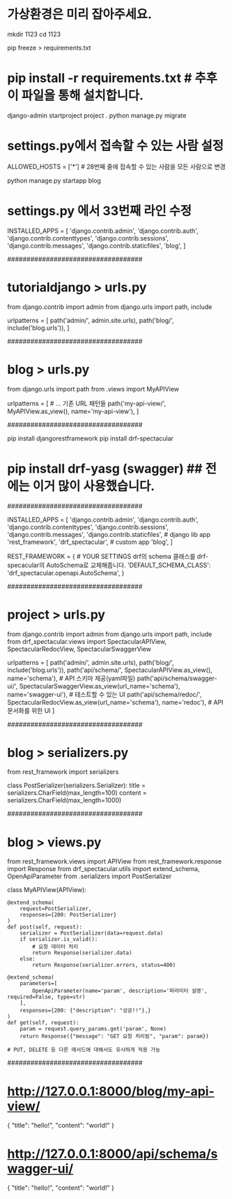 # 가상환경은 미리 잡아주세요.

mkdir 1123
cd 1123

pip freeze > requirements.txt
# pip install -r requirements.txt # 추후 이 파일을 통해 설치합니다.

django-admin startproject project .
python manage.py migrate

# settings.py에서 접속할 수 있는 사람 설정
ALLOWED_HOSTS = ['*'] # 28번째 줄에 접속할 수 있는 사람을 모든 사람으로 변경

python manage.py startapp blog

# settings.py 에서 33번째 라인 수정
INSTALLED_APPS = [
    'django.contrib.admin',
    'django.contrib.auth',
    'django.contrib.contenttypes',
    'django.contrib.sessions',
    'django.contrib.messages',
    'django.contrib.staticfiles',
    'blog',
]

###################################
# tutorialdjango > urls.py
from django.contrib import admin
from django.urls import path, include

urlpatterns = [
    path('admin/', admin.site.urls),
    path('blog/', include('blog.urls')),
]

###################################
# blog > urls.py

from django.urls import path
from .views import MyAPIView

urlpatterns = [
    # ... 기존 URL 패턴들
    path('my-api-view/', MyAPIView.as_view(), name='my-api-view'),
]


###################################

pip install djangorestframework
pip install drf-spectacular

# pip install drf-yasg (swagger) ## 전에는 이거 많이 사용했습니다.

###################################

INSTALLED_APPS = [
    'django.contrib.admin',
    'django.contrib.auth',
    'django.contrib.contenttypes',
    'django.contrib.sessions',
    'django.contrib.messages',
    'django.contrib.staticfiles',
    # django lib app
    'rest_framework',
    'drf_spectacular',
    # custom app
    'blog',
]


REST_FRAMEWORK = {
    # YOUR SETTINGS  drf의 schema 클래스를 drf-specacular의 AutoSchema로 교체해줍니다.
    'DEFAULT_SCHEMA_CLASS': 'drf_spectacular.openapi.AutoSchema',
}


###################################
# project > urls.py

from django.contrib import admin
from django.urls import path, include
from drf_spectacular.views import SpectacularAPIView, SpectacularRedocView, SpectacularSwaggerView

urlpatterns = [
    path('admin/', admin.site.urls),
    path('blog/', include('blog.urls')),
    path('api/schema/', SpectacularAPIView.as_view(), name='schema'), # API 스키마 제공(yaml파일)
    path('api/schema/swagger-ui/', SpectacularSwaggerView.as_view(url_name='schema'), name='swagger-ui'), # 테스트할 수 있는 UI
    path('api/schema/redoc/', SpectacularRedocView.as_view(url_name='schema'), name='redoc'), # API 문서화를 위한 UI
]

###################################


# blog > serializers.py

from rest_framework import serializers

class PostSerializer(serializers.Serializer):
    title = serializers.CharField(max_length=100)
    content = serializers.CharField(max_length=1000)

###################################

# blog > views.py

from rest_framework.views import APIView
from rest_framework.response import Response
from drf_spectacular.utils import extend_schema, OpenApiParameter
from .serializers import PostSerializer

class MyAPIView(APIView):

    @extend_schema(
        request=PostSerializer,
        responses={200: PostSerializer}
    )
    def post(self, request):
        serializer = PostSerializer(data=request.data)
        if serializer.is_valid():
            # 요청 데이터 처리
            return Response(serializer.data)
        else:
            return Response(serializer.errors, status=400)
        
    @extend_schema(
        parameters=[
            OpenApiParameter(name='param', description='파라미터 설명', required=False, type=str)
        ],
        responses={200: {"description": "성공!!"},}
    )
    def get(self, request):
        param = request.query_params.get('param', None)
        return Response({"message": "GET 요청 처리됨", "param": param})

    # PUT, DELETE 등 다른 메서드에 대해서도 유사하게 적용 가능

###################################

# http://127.0.0.1:8000/blog/my-api-view/

{
    "title": "hello!",
    "content": "world!"
}


# http://127.0.0.1:8000/api/schema/swagger-ui/


{
    "title": "hello!",
    "content": "world!"
}
